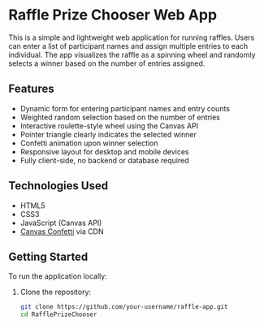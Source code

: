 # Raffle Prize Chooser Web App

This is a simple and lightweight web application for running raffles. Users can enter a list of participant names and assign multiple entries to each individual. The app visualizes the raffle as a spinning wheel and randomly selects a winner based on the number of entries assigned.

## Features

- Dynamic form for entering participant names and entry counts
- Weighted random selection based on the number of entries
- Interactive roulette-style wheel using the Canvas API
- Pointer triangle clearly indicates the selected winner
- Confetti animation upon winner selection
- Responsive layout for desktop and mobile devices
- Fully client-side, no backend or database required

## Technologies Used

- HTML5
- CSS3
- JavaScript (Canvas API)
- [Canvas Confetti](https://www.npmjs.com/package/canvas-confetti) via CDN

## Getting Started

To run the application locally:

1. Clone the repository:
   ```bash
   git clone https://github.com/your-username/raffle-app.git
   cd RafflePrizeChooser
